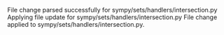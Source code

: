 File change parsed successfully for sympy/sets/handlers/intersection.py
Applying file update for sympy/sets/handlers/intersection.py
File change applied to sympy/sets/handlers/intersection.py.
